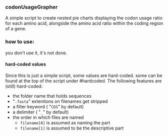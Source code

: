 ### codonUsageGrapher
A simple script to create nested pie charts displaying the codon usage ratio for each amino acid, alongside the amino acid ratio within the coding region of a gene.


### how to use:
you don't use it, it's not done.


                  
#### hard-coded values 
Since this is just a simple script, some values are hard-coded. some can be found at the top of the script under #hardcoded. The following features are (still) hard-coded:

 - the folder name that holds sequences
 - "```.fasta```" extentions on filenames get stripped
 - a filter keyword ( "```CDS```" by default)
 - a delimiter ( "```_```" by default)
 - the order in which files are named
 	- ```filename[0]``` is assumed as naming the part
 	- ```filename[1]``` is assumed to be the descriptive part
 	
